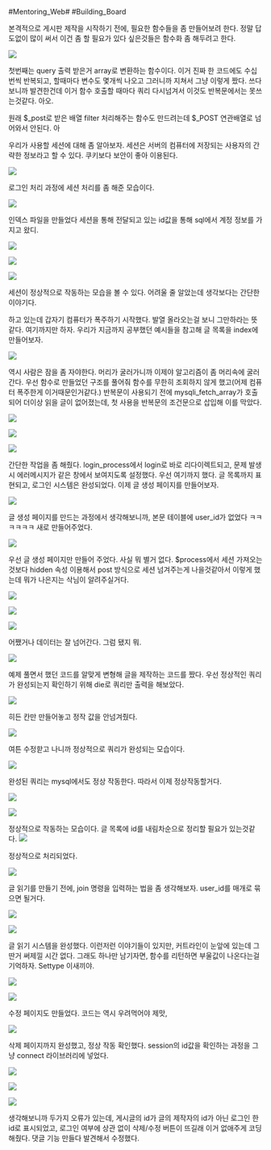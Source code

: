 
#Mentoring_Web# #Building_Board

본격적으로 게시판 제작을 시작하기 전에, 필요한 함수들을 좀 만들어보려 한다. 정말 답도없이 많이 써서 이건 좀 할 필요가 있다 싶은것들은 함수화 좀 해두려고 한다.

![](./img/2-01.png)

첫번째는 query 출력 받은거 array로 변환하는 함수이다. 이거 진짜 한 코드에도 수십번씩 반복되고, 할때마다 변수도 몇개씩 나오고 그러니까 지쳐서 그냥 이렇게 짰다. 
쓰다보니까 발견한건데 이거 함수 호출할 때마다 쿼리 다시넘겨서 이것도 반복문에서는 못쓰는것같다. 아오.

원래 $_post로 받은 배열 filter 처리해주는 함수도 만드려는데 $_POST 연관배열로 넘어와서 안된다. 아

우리가 사용할 세션에 대해 좀 알아보자. 세션은 서버의 컴퓨터에 저장되는 사용자의 간략한 정보라고 할 수 있다. 쿠키보다 보안이 좋아 이용된다.

![](./img/2-02.png)

로그인 처리 과정에 세션 처리를 좀 해준 모습이다.

![](./img/2-03.png)

인덱스 파일을 만들었다 세션을 통해 전달되고 있는 id값을 통해 sql에서 계정 정보를 가지고 왔디.

![](./img/2-04.png)

![](./img/2-05.png)

![](./img/2-06.png)

세션이 정상적으로 작동하는 모습을 볼 수 있다. 어려울 줄 알았는데 생각보다는 간단한 이야기다.

하고 있는데 갑자기 컴퓨터가 폭주하기 시작했다. 발열 올라오는걸 보니 그만하라는 뜻같다. 여기까지만 하자.
우리가 지금까지 공부했던 예시들을 참고해 글 목록을 index에 만들어보자.

![](./img/2-07.png)


역시 사람은 잠을 좀 자야한다. 머리가 굴러가니까 이제야 알고리즘이 좀 머리속에 굴러간다. 우선 함수로 만들었던 구조를 풀어줘 함수를 무한히 조회하지 않게 했고(어제 컴퓨터 폭주한게 이거때문인거같다.) 반복문이 사용되기 전에 mysqli_fetch_array가 호출되어 더이상 읽을 글이 없어졌는데, 첫 사용을 반복문의 조건문으로 삽입해 이를 막았다.

![](./img/2-08.png)

![](./img/2-09.png)

![](./img/2-10.png)


간단한 작업을 좀 해줬다. login_process에서 login로 바로 리다이렉트되고, 문제 발생시 에러메시지가 같은 창에서 보여지도록 설정했다.
우선 여기까지 했다. 글 목록까지 표현되고, 로그인 시스템은 완성되었다. 이제 글 생성 페이지를 만들어보자.

![](./img/2-11.png)

글 생성 페이지를 만드는 과정에서 생각해보니까, 본문 테이블에 user_id가 없었다 ㅋㅋㅋㅋㅋㅋ 새로 만들어주었다.

![](./img/2-12.png)

우선 글 생성 페이지만 만들어 주었다. 사실 뭐 별거 없다. $process에서 세션 가져오는것보다 hidden 속성 이용해서 post 방식으로 세션 넘겨주는게 나을것같아서 이렇게 했는데 뭐가 나은지는 삭님이 알려주실거다.

![](./img/2-13.png)

![](./img/2-14.png)

![](./img/2-15.png)


어쨌거나 데이터는 잘 넘어간다. 그럼 됐지 뭐.

![](./img/2-16.png)

예제 풀면서 했던 코드를 알맞게 변형해 글을 제작하는 코드를 짰다. 우선 정상적인 쿼리가 완성되는지 확인하기 위해 die로 쿼리만 출력을 해보았다.

![](./img/2-17.png)

히든 칸만 만들어놓고 정작 값을 안넘겨줬다.

![](./img/2-18.png)

여튼 수정핟고 나니까 정상적으로 쿼리가 완성되는 모습이다.

![](./img/2-19.png)

완성된 쿼리는 mysql에서도 정상 작동한다. 따라서 이제 정상작동할거다.

![](./img/2-20.png)

![](./img/2-21.png)

정상적으로 작동하는 모습이다. 글 목록에 id를 내림차순으로 정리할 필요가 있는것같다. 
![](./img/2-22.png)

정상적으로 처리되었다.

![](./img/2-23.png)

글 읽기를 만들기 전에, join 명령을 입력하는 법을 좀 생각해보자. user_id를 매개로 묶으면 될거다.

![](./img/2-24.png)

![](./img/2-25.png)

글 읽기 시스템을 완성했다. 이런저런 이야기들이 있지만, 커트라인이 눈앞에 있는데 그딴거 써제낄 시간 없다. 그래도 하나만 남기자면, 함수를 리턴하면 부울값이 나온다는걸 기억하자. Settype 이새끼야.

![](./img/2-26.png)

![](./img/2-27.png)


수정 페이지도 만들었다. 코드는 역시 우려먹어야 제맛,

![](./img/2-28.png)

삭제 페이지까지 완성했고, 정상 작동 확인했다. session의 id값을 확인하는 과정을 그냥 connect 라이브러리에 넣었다.

![](./img/2-29.png)

![](./img/2-30.png)

![](./img/2-31.png)


생각해보니까 두가지 오류가 있는데, 게시글의 id가 글의 제작자의 id가 아닌 로그인 한 id로 표시되었고, 로그인 여부에 상관 없이 삭제/수정 버튼이 뜨길래 이거 없애주게 코딩해줬다. 댓글 기능 만들다 발견해서 수정했다.

